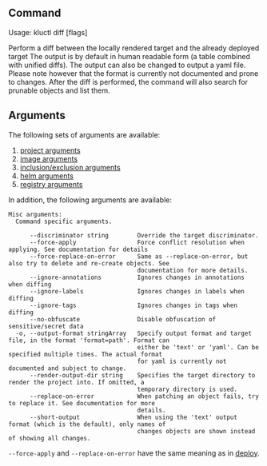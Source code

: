 <!-- This comment is uncommented when auto-synced to www-kluctl.io

---
title: "diff"
linkTitle: "diff"
weight: 10
description: >
    diff command
---
-->

## Command
<!-- BEGIN SECTION "diff" "Usage" false -->
Usage: kluctl diff [flags]

Perform a diff between the locally rendered target and the already deployed target
The output is by default in human readable form (a table combined with unified diffs).
The output can also be changed to output a yaml file. Please note however that the format
is currently not documented and prone to changes.
After the diff is performed, the command will also search for prunable objects and list them.

<!-- END SECTION -->

## Arguments
The following sets of arguments are available:
1. [project arguments](./common-arguments.md#project-arguments)
1. [image arguments](./common-arguments.md#image-arguments)
1. [inclusion/exclusion arguments](./common-arguments.md#inclusionexclusion-arguments)
1. [helm arguments](./common-arguments.md#helm-arguments)
1. [registry arguments](./common-arguments.md#registry-arguments)

In addition, the following arguments are available:
<!-- BEGIN SECTION "diff" "Misc arguments" true -->
```
Misc arguments:
  Command specific arguments.

      --discriminator string        Override the target discriminator.
      --force-apply                 Force conflict resolution when applying. See documentation for details
      --force-replace-on-error      Same as --replace-on-error, but also try to delete and re-create objects. See
                                    documentation for more details.
      --ignore-annotations          Ignores changes in annotations when diffing
      --ignore-labels               Ignores changes in labels when diffing
      --ignore-tags                 Ignores changes in tags when diffing
      --no-obfuscate                Disable obfuscation of sensitive/secret data
  -o, --output-format stringArray   Specify output format and target file, in the format 'format=path'. Format can
                                    either be 'text' or 'yaml'. Can be specified multiple times. The actual format
                                    for yaml is currently not documented and subject to change.
      --render-output-dir string    Specifies the target directory to render the project into. If omitted, a
                                    temporary directory is used.
      --replace-on-error            When patching an object fails, try to replace it. See documentation for more
                                    details.
      --short-output                When using the 'text' output format (which is the default), only names of
                                    changes objects are shown instead of showing all changes.

```
<!-- END SECTION -->

`--force-apply` and `--replace-on-error` have the same meaning as in [deploy](./deploy.md).
